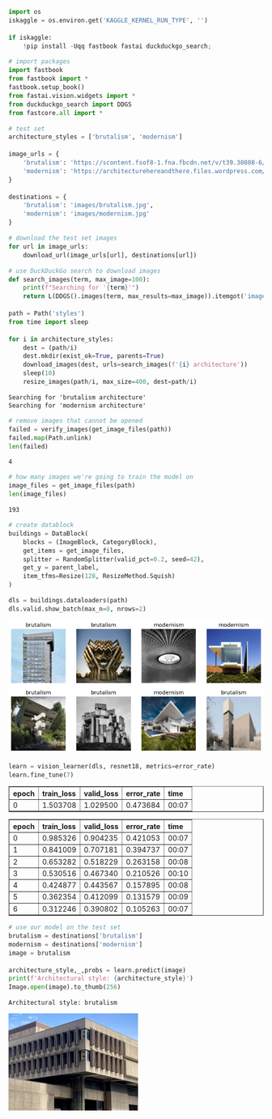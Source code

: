 ```python
import os
iskaggle = os.environ.get('KAGGLE_KERNEL_RUN_TYPE', '')

if iskaggle:
    !pip install -Uqq fastbook fastai duckduckgo_search;
```


```python
# import packages
import fastbook
from fastbook import *
fastbook.setup_book()
from fastai.vision.widgets import *
from duckduckgo_search import DDGS
from fastcore.all import *
```


```python
# test set
architecture_styles = ['brutalism', 'modernism']

image_urls = {
    'brutalism': 'https://scontent.fsof8-1.fna.fbcdn.net/v/t39.30808-6/348926828_199702382963480_5292274693759943130_n.jpg?stp=cp6_dst-jpg&_nc_cat=111&ccb=1-7&_nc_sid=173fa1&_nc_ohc=0TMBwpZS7DcAX954E_3&_nc_ht=scontent.fsof8-1.fna&oh=00_AfD_VwBdTT4pI6MPzVQxxAbuZgUn9zrm22dxuEwhwovayQ&oe=65E8EE8C',
    'modernism': 'https://architecturehereandthere.files.wordpress.com/2015/06/awesome-architecture-buildings.jpg'
}

destinations = {
    'brutalism': 'images/brutalism.jpg',
    'modernism': 'images/modernism.jpg'
}
```


```python
# download the test set images
for url in image_urls:
    download_url(image_urls[url], destinations[url])
```



















```python
# use DuckDuckGo search to download images
def search_images(term, max_image=100):
    print(f"Searching for '{term}'")
    return L(DDGS().images(term, max_results=max_image)).itemgot('image')

path = Path('styles')
from time import sleep

for i in architecture_styles:
    dest = (path/i)
    dest.mkdir(exist_ok=True, parents=True)
    download_images(dest, urls=search_images(f'{i} architecture'))
    sleep(10)
    resize_images(path/i, max_size=400, dest=path/i)
```

    Searching for 'brutalism architecture'
    Searching for 'modernism architecture'



```python
# remove images that cannot be opened
failed = verify_images(get_image_files(path))
failed.map(Path.unlink)
len(failed)
```




    4




```python
# how many images we're going to train the model on
image_files = get_image_files(path)
len(image_files)
```




    193




```python
# create datablock
buildings = DataBlock(
    blocks = (ImageBlock, CategoryBlock),
    get_items = get_image_files,
    splitter = RandomSplitter(valid_pct=0.2, seed=42),
    get_y = parent_label,
    item_tfms=Resize(128, ResizeMethod.Squish)
)
```


```python
dls = buildings.dataloaders(path)
dls.valid.show_batch(max_n=8, nrows=2)
```



![png](brutalism_or_modernism_files/brutalism_or_modernism_8_0.png)




```python
learn = vision_learner(dls, resnet18, metrics=error_rate)
learn.fine_tune(7)
```







<table border="1" class="dataframe">
  <thead>
    <tr style="text-align: left;">
      <th>epoch</th>
      <th>train_loss</th>
      <th>valid_loss</th>
      <th>error_rate</th>
      <th>time</th>
    </tr>
  </thead>
  <tbody>
    <tr>
      <td>0</td>
      <td>1.503708</td>
      <td>1.029500</td>
      <td>0.473684</td>
      <td>00:07</td>
    </tr>
  </tbody>
</table>








<table border="1" class="dataframe">
  <thead>
    <tr style="text-align: left;">
      <th>epoch</th>
      <th>train_loss</th>
      <th>valid_loss</th>
      <th>error_rate</th>
      <th>time</th>
    </tr>
  </thead>
  <tbody>
    <tr>
      <td>0</td>
      <td>0.985326</td>
      <td>0.904235</td>
      <td>0.421053</td>
      <td>00:07</td>
    </tr>
    <tr>
      <td>1</td>
      <td>0.841009</td>
      <td>0.707181</td>
      <td>0.394737</td>
      <td>00:07</td>
    </tr>
    <tr>
      <td>2</td>
      <td>0.653282</td>
      <td>0.518229</td>
      <td>0.263158</td>
      <td>00:08</td>
    </tr>
    <tr>
      <td>3</td>
      <td>0.530516</td>
      <td>0.467340</td>
      <td>0.210526</td>
      <td>00:10</td>
    </tr>
    <tr>
      <td>4</td>
      <td>0.424877</td>
      <td>0.443567</td>
      <td>0.157895</td>
      <td>00:08</td>
    </tr>
    <tr>
      <td>5</td>
      <td>0.362354</td>
      <td>0.412099</td>
      <td>0.131579</td>
      <td>00:09</td>
    </tr>
    <tr>
      <td>6</td>
      <td>0.312246</td>
      <td>0.390802</td>
      <td>0.105263</td>
      <td>00:07</td>
    </tr>
  </tbody>
</table>



```python
# use our model on the test set
brutalism = destinations['brutalism']
modernism = destinations['modernism']
image = brutalism

architecture_style,_,probs = learn.predict(image)
print(f'Architectural style: {architecture_style}')
Image.open(image).to_thumb(256)
```










    Architectural style: brutalism






![png](brutalism_or_modernism_files/brutalism_or_modernism_10_3.png)



